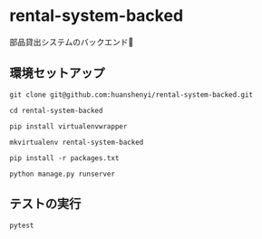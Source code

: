 # rental-system-backed
部品貸出システムのバックエンド🖖

## 環境セットアップ
```text
git clone git@github.com:huanshenyi/rental-system-backed.git

cd rental-system-backed

pip install virtualenvwrapper

mkvirtualenv rental-system-backed

pip install -r packages.txt

python manage.py runserver
```

## テストの実行
```text
pytest
```
